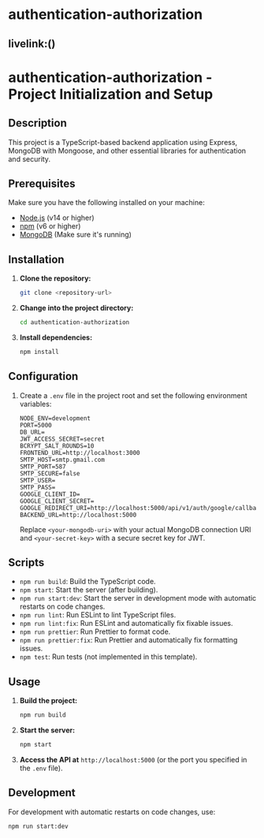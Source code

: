 # authentication-authorization

## livelink:()

# authentication-authorization - Project Initialization and Setup

## Description

This project is a TypeScript-based backend application using Express, MongoDB with Mongoose, and other essential libraries for authentication and security.

## Prerequisites

Make sure you have the following installed on your machine:

- [Node.js](https://nodejs.org/) (v14 or higher)
- [npm](https://www.npmjs.com/) (v6 or higher)
- [MongoDB](https://www.mongodb.com/) (Make sure it's running)

## Installation

1. **Clone the repository:**
   ```bash
   git clone <repository-url>
   ```
2. **Change into the project directory:**
   ```bash
   cd authentication-authorization
   ```
3. **Install dependencies:**
   ```bash
   npm install
   ```

## Configuration

1. Create a `.env` file in the project root and set the following environment variables:
   ```env
   NODE_ENV=development
   PORT=5000
   DB_URL=
   JWT_ACCESS_SECRET=secret
   BCRYPT_SALT_ROUNDS=10
   FRONTEND_URL=http://localhost:3000
   SMTP_HOST=smtp.gmail.com
   SMTP_PORT=587
   SMTP_SECURE=false
   SMTP_USER=
   SMTP_PASS=
   GOOGLE_CLIENT_ID=
   GOOGLE_CLIENT_SECRET=
   GOOGLE_REDIRECT_URI=http://localhost:5000/api/v1/auth/google/callback
   BACKEND_URL=http://localhost:5000
   ```
   Replace `<your-mongodb-uri>` with your actual MongoDB connection URI and `<your-secret-key>` with a secure secret key for JWT.

## Scripts

- `npm run build`: Build the TypeScript code.
- `npm start`: Start the server (after building).
- `npm run start:dev`: Start the server in development mode with automatic restarts on code changes.
- `npm run lint`: Run ESLint to lint TypeScript files.
- `npm run lint:fix`: Run ESLint and automatically fix fixable issues.
- `npm run prettier`: Run Prettier to format code.
- `npm run prettier:fix`: Run Prettier and automatically fix formatting issues.
- `npm test`: Run tests (not implemented in this template).

## Usage

1. **Build the project:**
   ```bash
   npm run build
   ```
2. **Start the server:**
   ```bash
   npm start
   ```
3. **Access the API at** `http://localhost:5000` (or the port you specified in the `.env` file).

## Development

For development with automatic restarts on code changes, use:

```bash
npm run start:dev

```
